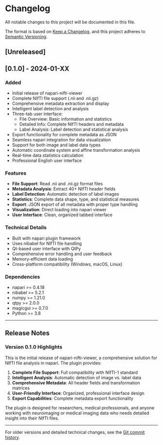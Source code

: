 # Changelog

All notable changes to this project will be documented in this file.

The format is based on [Keep a Changelog](https://keepachangelog.com/en/1.0.0/),
and this project adheres to [Semantic Versioning](https://semver.org/spec/v2.0.0.html).

## [Unreleased]

## [0.1.0] - 2024-01-XX

### Added
- Initial release of napari-nifti-viewer
- Complete NIfTI file support (.nii and .nii.gz)
- Comprehensive metadata extraction and display
- Intelligent label detection and analysis
- Three-tab user interface:
  - File Overview: Basic information and statistics
  - Detailed Info: Complete NIfTI headers and metadata
  - Label Analysis: Label detection and statistical analysis
- Export functionality for complete metadata as JSON
- Seamless napari integration for data visualization
- Support for both image and label data types
- Automatic coordinate system and affine transformation analysis
- Real-time data statistics calculation
- Professional English user interface

### Features
- **File Support**: Read .nii and .nii.gz format files
- **Metadata Analysis**: Extract 40+ NIfTI header fields
- **Label Detection**: Automatic detection of label images
- **Statistics**: Complete data shape, type, and statistical measures
- **Export**: JSON export of all metadata with proper type handling
- **Visualization**: Direct loading into napari viewer
- **User Interface**: Clean, organized tabbed interface

### Technical Details
- Built with napari plugin framework
- Uses nibabel for NIfTI file handling
- Qt-based user interface with QtPy
- Comprehensive error handling and user feedback
- Memory-efficient data loading
- Cross-platform compatibility (Windows, macOS, Linux)

### Dependencies
- napari >= 0.4.18
- nibabel >= 5.2.1
- numpy >= 1.21.0
- qtpy >= 2.0.0
- magicgui >= 0.7.0
- Python >= 3.8

---

## Release Notes

### Version 0.1.0 Highlights

This is the initial release of napari-nifti-viewer, a comprehensive solution for NIfTI file analysis in napari. The plugin provides:

1. **Complete File Support**: Full compatibility with NIfTI-1 standard
2. **Intelligent Analysis**: Automatic detection of image vs. label data
3. **Comprehensive Metadata**: All header fields and transformation matrices
4. **User-Friendly Interface**: Organized, professional interface design
5. **Export Capabilities**: Complete metadata export functionality

The plugin is designed for researchers, medical professionals, and anyone working with neuroimaging or medical imaging data who needs detailed insight into their NIfTI files.

---

For older versions and detailed technical changes, see the [Git commit history](https://github.com/qyhohh/napari-nifti-viewer/commits). 